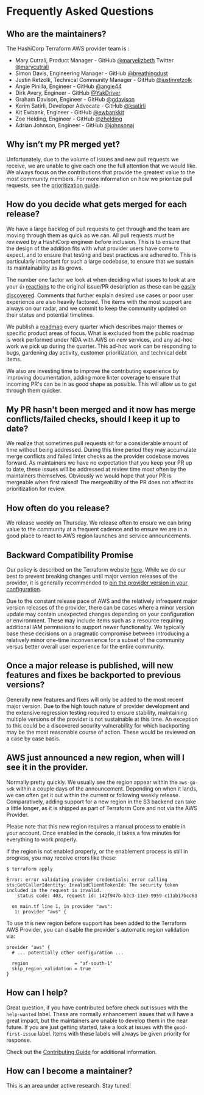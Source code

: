 # Frequently Asked Questions

<!-- markdownlint-disable no-trailing-punctuation -->

## Who are the maintainers?

The HashiCorp Terraform AWS provider team is :

* Mary Cutrali, Product Manager - GitHub [@maryelizbeth](https://github.com/maryelizbeth) Twitter [@marycutrali](https://twitter.com/marycutrali)
* Simon Davis, Engineering Manager - GitHub [@breathingdust](https://github.com/breathingdust)
* Justin Retzolk, Technical Community Manager - GitHub [@justinretzolk](https://github.com/justinretzolk)
* Angie Pinilla, Engineer - GitHub [@angie44](https://github.com/angie44)
* Dirk Avery, Engineer - GitHub [@YakDriver](https://github.com/yakdriver)
* Graham Davison, Engineer - GitHub [@gdavison](https://github.com/gdavison)
* Kerim Satirli, Developer Advocate - GitHub [@ksatirli](https://github.com/ksatirli)
* Kit Ewbank, Engineer - GitHub [@ewbankkit](https://github.com/ewbankkit)
* Zoe Helding, Engineer - GitHub [@zhelding](https://github.com/zhelding)
* Adrian Johnson, Engineer - GitHub [@johnsonaj](https://github.com/johnsonaj)

## Why isn’t my PR merged yet?

Unfortunately, due to the volume of issues and new pull requests we receive, we are unable to give each one the full attention that we would like. We always focus on the contributions that provide the greatest value to the most community members. For more information on how we prioritize pull requests, see the [prioritization guide](./prioritization.md).

## How do you decide what gets merged for each release?

We have a large backlog of pull requests to get through and the team are moving through them as quick as we can. All pull requests must be reviewed by a HashiCorp engineer before inclusion. This is to ensure that the design of the addition fits with what provider users have come to expect, and to ensure that testing and best practices are adhered to. This is particularly important for such a large codebase, to ensure that we sustain its maintainability as its grows.

The number one factor we look at when deciding what issues to look at are your 👍 [reactions](https://blog.github.com/2016-03-10-add-reactions-to-pull-requests-issues-and-comments/) to the original issue/PR description as these can be [easily discovered](https://github.com/hashicorp/terraform-provider-aws/issues?q=is%3Aopen+sort%3Areactions-%2B1-desc). Comments that further explain desired use cases or poor user experience are also heavily factored. The items with the most support are always on our radar, and we commit to keep the community updated on their status and potential timelines.

We publish a [roadmap](../../ROADMAP.md) every quarter which describes major themes or specific product areas of focus. What is excluded from the public roadmap is work performed under NDA with AWS on new services, and any ad-hoc work we pick up during the quarter. This ad-hoc work can be responding to bugs, gardening day activity, customer prioritization, and technical debt items.

We also are investing time to improve the contributing experience by improving documentation, adding more linter coverage to ensure that incoming PR's can be in as good shape as possible. This will allow us to get through them quicker.

## My PR hasn't been merged and it now has merge conflicts/failed checks, should I keep it up to date?

We realize that sometimes pull requests sit for a considerable amount of time without being addressed. During this time period they may accumulate merge conflicts and failed linter checks as the provider codebase moves forward. As maintainers we have no expectation that you keep your PR up to date, these issues will be addressed at review time most often by the maintainers themselves. Obviously we would hope that your PR is mergeable when first raised! The mergeability of the PR does not affect its prioritization for review.

## How often do you release?

We release weekly on Thursday. We release often to ensure we can bring value to the community at a frequent cadence and to ensure we are in a good place to react to AWS region launches and service announcements.

## Backward Compatibility Promise

Our policy is described on the Terraform website [here](https://www.terraform.io/docs/extend/best-practices/versioning.html). While we do our best to prevent breaking changes until major version releases of the provider, it is generally recommended to [pin the provider version in your configuration](https://www.terraform.io/docs/configuration/providers.html#provider-versions).

Due to the constant release pace of AWS and the relatively infrequent major version releases of the provider, there can be cases where a minor version update may contain unexpected changes depending on your configuration or environment. These may include items such as a resource requiring additional IAM permissions to support newer functionality. We typically base these decisions on a pragmatic compromise between introducing a relatively minor one-time inconvenience for a subset of the community versus better overall user experience for the entire community.

## Once a major release is published, will new features and fixes be backported to previous versions?

Generally new features and fixes will only be added to the most recent major version. Due to the high touch nature of provider development and the extensive regression testing required to ensure stability, maintaining multiple versions of the provider is not sustainable at this time. An exception to this could be a discovered security vulnerability for which backporting may be the most reasonable course of action. These would be reviewed on a case by case basis.

## AWS just announced a new region, when will I see it in the provider.

Normally pretty quickly. We usually see the region appear within the `aws-go-sdk` within a couple days of the announcement. Depending on when it lands, we can often get it out within the current or following weekly release. Comparatively, adding support for a new  region in the S3 backend can take a little longer, as it is shipped as part of Terraform Core and not via the AWS Provider.

Please note that this new region requires a manual process to enable in your account. Once enabled in the console, it takes a few minutes for everything to work properly.

If the region is not enabled properly, or the enablement process is still in progress, you may receive errors like these:

```
$ terraform apply

Error: error validating provider credentials: error calling sts:GetCallerIdentity: InvalidClientTokenId: The security token included in the request is invalid.
    status code: 403, request id: 142f947b-b2c3-11e9-9959-c11ab17bcc63

  on main.tf line 1, in provider "aws":
   1: provider "aws" {
```

To use this new region before support has been added to the Terraform AWS Provider, you can disable the provider's automatic region validation via:

```hcl
provider "aws" {
  # ... potentially other configuration ...

  region                 = "af-south-1"
  skip_region_validation = true
}

```

## How can I help?

Great question, if you have contributed before check out issues with the `help-wanted` label. These are normally enhancement issues that will have a great impact, but the maintainers are unable to develop them in the near future. If you are just getting started, take a look at issues with the `good-first-issue` label. Items with these labels will always be given priority for response.

Check out the [Contributing Guide](./README.md) for additional information.

## How can I become a maintainer?

This is an area under active research. Stay tuned!
